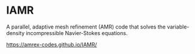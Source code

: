 # IAMR 

A parallel, adaptive mesh refinement (AMR) code that solves the variable-density 
incompressible Navier-Stokes equations.

https://amrex-codes.github.io/IAMR/
